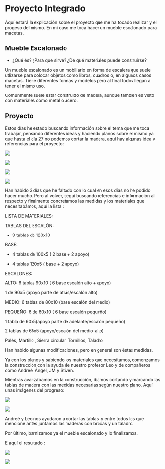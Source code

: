 
# Proyecto Integrado


Aquí estará la explicación sobre el proyecto que me ha tocado realizar y el progeso del mismo. En mi caso me toca hacer un mueble escalonado para macetas.

## Mueble Escalonado

- ¿Qué és? ¿Para que sirve? ¿De qué materiales puede construirse?

Un mueble escalonado es un mobiliario en forma de escalera que suele utlizarse para colocar objetos como libros, cuadros o, en algunos casos macetas. 
Tiene diferentes formas y modelos pero al final todos llegan a tener el mismo uso.

Comúnmente suele estar construido de madera, aunque también es visto con materiales como metal o acero.

## Proyecto 

Estos días he estado buscando información sobre el tema que me toca trabajar, pensando diferentes ideas y haciendo planos sobre el mismo ya que hasta el día 27 no podemos cortar la madera, aquí hay algunas idea y referencias para el proyecto:

![](https://github.com/Tabrih/Proyecto-Integrado/blob/main/Im%C3%A1genes/Plano%20mueble.png)

![](https://github.com/Tabrih/Proyecto-Integrado/blob/main/Im%C3%A1genes/Mueble.png)

![](https://github.com/Tabrih/Proyecto-Integrado/blob/main/Im%C3%A1genes/estante-para-baterias-3d-en-estanterias-y-modulares-muebles-equipamiento-32471.jpg)

![](https://github.com/Tabrih/Proyecto-Integrado/blob/main/Im%C3%A1genes/IMG-20220505-WA0004.jpg)

Han habido 3 días que he faltado con lo cual en esos días no he podido hacer mucho. Pero al volver, seguí buscando referencias e información al respecto
y finalmente concretamos las medidas y los materiales que necesitabámos, aquí la lista :

LISTA DE MATERIALES:

TABLAS DEL ESCALÓN:

-  9 tablas de 120x10

BASE:

-  4 tablas de 100x5 ( 2 base + 2 apoyo)

-  4 tablas 120x5 ( base + 2 apoyo)

ESCALONES:

ALTO: 6 tablas 90x10 ( 6 base escalón alto + apoyo)

1 de 90x5 (apoyo parte de atrás/escalón alto)

MEDIO: 6 tablas de 80x10 (base escalón del medio)

PEQUEÑO: 6 de 60x10 ( 6 base escalón pequeño)

1 tabla de 60x5(apoyo parte de adelante/escalón pequeño)

2 tablas de 65x5 (apoyo/escalón del medio-alto)

Palés, Martillo , Sierra circular, Tornillos, Taladro

Han habido algunas modificaciones, pero en general son éstas medidas. 

Ya con los planos y sabiendo los materiales que necesitamos, comenzamos la construcción con la ayuda de nuestro profesor Leo y de compañeros como Andreé, Ángel, JM y Stiven.

Mientras avanzábamos en la construcción, íbamos cortando y marcando las tablas de madera con las medidas necesarias según nuestro plano. Aquí unas imágenes del progreso:      

![](https://github.com/Tabrih/Proyecto-Integrado/blob/main/Im%C3%A1genes/IMG_20220503_125704.jpg)

![](https://github.com/Tabrih/Proyecto-Integrado/blob/main/Im%C3%A1genes/IMG_20220503_125657.jpg)

Andreé y Leo nos ayudaron a cortar las tablas, y entre todos los que mencioné antes juntamos las maderas con brocas y un taladro. 

Por último, barnizamos ya el mueble escalonado y lo finalizamos.

E aquí el resultado :

![](https://github.com/Tabrih/Proyecto-Integrado/blob/main/Im%C3%A1genes/IMG-20220505-WA0002.jpg)

![](https://github.com/Tabrih/Proyecto-Integrado/blob/main/Im%C3%A1genes/IMG-20220505-WA0001.jpg)


